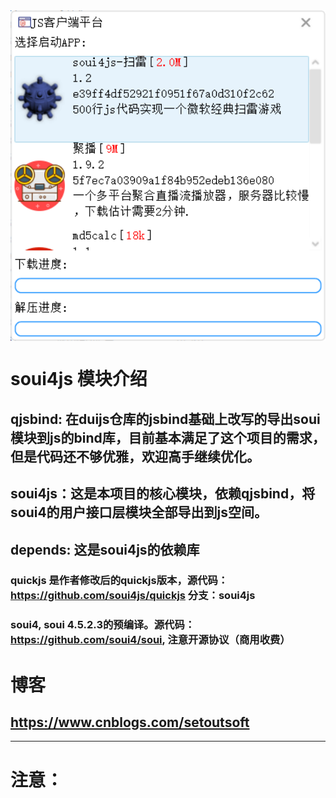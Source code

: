 <img align="center" width=600 src="./doc/snapshot.png" />

# soui4js 模块介绍
## qjsbind: 在duijs仓库的jsbind基础上改写的导出soui模块到js的bind库，目前基本满足了这个项目的需求，但是代码还不够优雅，欢迎高手继续优化。
## soui4js：这是本项目的核心模块，依赖qjsbind，将soui4的用户接口层模块全部导出到js空间。
## depends: 这是soui4js的依赖库
### quickjs 是作者修改后的quickjs版本，源代码：https://github.com/soui4js/quickjs 分支：soui4js
### soui4,  soui 4.5.2.3的预编译。源代码：https://github.com/soui4/soui, 注意开源协议（商用收费）

# 博客
## https://www.cnblogs.com/setoutsoft
---
# 注意：